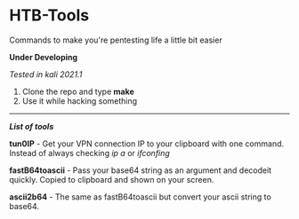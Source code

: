 # HTB-Tools
Commands to make you're pentesting life a little bit easier 

**Under Developing**

_Tested in kali 2021.1_

1. Clone the repo and type **make**
2. Use it while hacking something

---
_**List of tools**_

**tun0IP** - Get your VPN connection IP to your clipboard with one command. Instead of always checking _ip a_ or _ifconfing_

**fastB64toascii** - Pass your base64 string as an argument and decodeit quickly. Copied to clipboard and shown on your screen.

**ascii2b64** - The same as fastB64toascii but convert your ascii string to base64.
